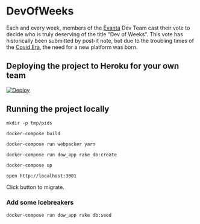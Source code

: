 # DevOfWeeks
Each and every week, members of the [Evanta](https://www.evanta.com) Dev Team cast their vote to decide who is truly deserving of the title "Dev of Weeks". This vote has historically been submitted by post-it note, but due to the troubling times of the [Covid Era](https://en.wikipedia.org/wiki/Coronavirus_disease_2019), the need for a new platform was born.

## Deploying the project to Heroku for your own team
[![Deploy](https://www.herokucdn.com/deploy/button.svg)](https://heroku.com/deploy)

## Running the project locally
`mkdir -p tmp/pids`

`docker-compose build`

`docker-compose run webpacker yarn`

`docker-compose run dow_app rake db:create`

`docker-compose up`

`open http://localhost:3001`

Click button to migrate.

### Add some Icebreakers
`docker-compose run dow_app rake db:seed`